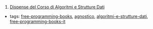 1. [Dispense del Corso di Algoritmi e Strutture Dati](http://www.dmi.unict.it/nicosia/lectures/programmazione-scientifica/algo.pdf)
  * tags: [free-programming-books](tags/free-programming-books.md), [agnostico](tags/agnostico.md), [algoritmi-e-strutture-dati](tags/algoritmi-e-strutture-dati.md), [free-programming-books-it](tags/free-programming-books-it.md)
